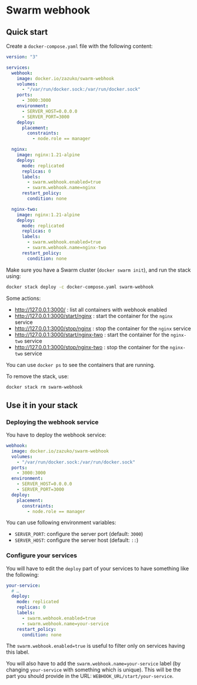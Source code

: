 # Swarm webhook

## Quick start

Create a `docker-compose.yaml` file with the following content:

```yaml
version: "3"

services:
  webhook:
    image: docker.io/zazuko/swarm-webhook
    volumes:
      - "/var/run/docker.sock:/var/run/docker.sock"
    ports:
      - 3000:3000
    environment:
      - SERVER_HOST=0.0.0.0
      - SERVER_PORT=3000
    deploy:
      placement:
        constraints:
          - node.role == manager

  nginx:
    image: nginx:1.21-alpine
    deploy:
      mode: replicated
      replicas: 0
      labels:
        - swarm.webhook.enabled=true
        - swarm.webhook.name=nginx
      restart_policy:
        condition: none

  nginx-two:
    image: nginx:1.21-alpine
    deploy:
      mode: replicated
      replicas: 0
      labels:
        - swarm.webhook.enabled=true
        - swarm.webhook.name=nginx-two
      restart_policy:
        condition: none
```

Make sure you have a Swarm cluster (`docker swarm init`), and run the stack using:

```sh
docker stack deploy -c docker-compose.yaml swarm-webhook
```

Some actions:

- http://127.0.0.1:3000/ : list all containers with webhook enabled
- http://127.0.0.1:3000/start/nginx : start the container for the `nginx` service
- http://127.0.0.1:3000/stop/nginx : stop the container for the `nginx` service
- http://127.0.0.1:3000/start/nginx-two : start the container for the `nginx-two` service
- http://127.0.0.1:3000/stop/nginx-two : stop the container for the `nginx-two` service

You can use `docker ps` to see the containers that are running.

To remove the stack, use:

```sh
docker stack rm swarm-webhook
```

## Use it in your stack

### Deploying the webhook service

You have to deploy the webhook service:

```yaml
webhook:
  image: docker.io/zazuko/swarm-webhook
  volumes:
    - "/var/run/docker.sock:/var/run/docker.sock"
  ports:
    - 3000:3000
  environment:
    - SERVER_HOST=0.0.0.0
    - SERVER_PORT=3000
  deploy:
    placement:
      constraints:
        - node.role == manager
```

You can use following environment variables:

- `SERVER_PORT`: configure the server port (default: `3000`)
- `SERVER_HOST`: configure the server host (default: `::`)

### Configure your services

You will have to edit the `deploy` part of your services to have something like the following:

```yaml
your-service:
  # …
  deploy:
    mode: replicated
    replicas: 0
    labels:
      - swarm.webhook.enabled=true
      - swarm.webhook.name=your-service
    restart_policy:
      condition: none
```

The `swarm.webhook.enabled=true` is useful to filter only on services having this label.

You will also have to add the `swarm.webhook.name=your-service` label (by changing `your-service` with something which is unique).
This will be the part you should provide in the URL: `WEBHOOK_URL/start/your-service`.
